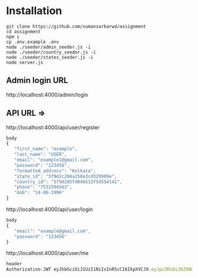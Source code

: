 # Installation
```console
git clone https://github.com/sumansarkarwd/assignment
cd assignment
npm i
cp .env.example .env
node ./seeder/admin_seeder.js -i
node ./seeder/country_seeder.js -i
node ./seeder/states_seeder.js -i
node server.js
```

## Admin login URL
http://localhost:4000/admin/login
## API URL => 
http://localhost:4000/api/user/register 
 ```js
 body
 {
    "first_name": "example",
    "last_name": "USER",
    "email": "example1@gmail.com",
    "password": "123456",
    "formatted_address": "Kolkata",
    "state_id": "5f9d2c284a258e3cd329989e",
    "country_id": "5f9d2d5fd04b513f5d554141",
    "phone": "7531594563",
    "dob": "14-06-1996"
}
 ```
 http://localhost:4000/api/user/login
 ```js
 body
 {
    "email": "example@gmail.com",
    "password": "123456"
}
 ```
http://localhost:4000/api/user/me
 ```js
 header
 Authorization:JWT eyJhbGciOiJIUzI1NiIsInR5cCI6IkpXVCJ9.eyJpc3MiOiJ0ZXN0Iiwic3ViIjoiNWY5ZDZmOWU4YWIyYjgxZDUyYzhiNzc4IiwiaWF0IjoxNjA0MTUzMjQ2MjczLCJleHAiOjE2MDQyMzk2NDYyNzN9.vE3LT19lQ2pJhgIxvnCgOVfjcCabIRbJujQ-bMC99vM
 ```


